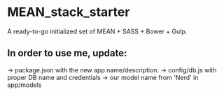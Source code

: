 MEAN_stack_starter
==================

A ready-to-go initialized set of MEAN + SASS + Bower + Gulp.


<h2>In order to use me, update:</h2>

-> package.json with the new app name/description.
-> config/db.js with proper DB name and credentials
-> our model name from 'Nerd' in app/models